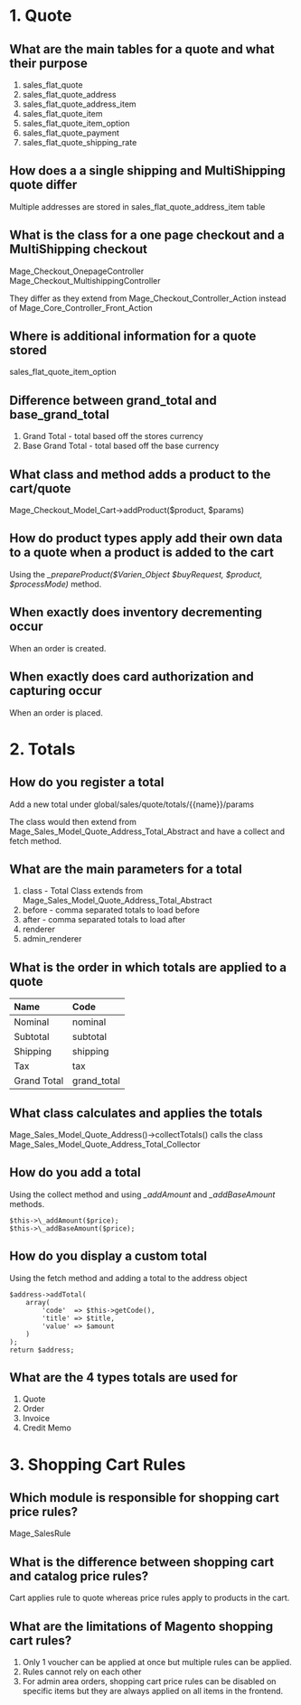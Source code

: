 # 1. Quote


## What are the main tables for a quote and what their purpose

1. sales_flat_quote
2. sales_flat_quote_address
3. sales_flat_quote_address_item
4. sales_flat_quote_item
5. sales_flat_quote_item_option
6. sales_flat_quote_payment
7. sales_flat_quote_shipping_rate


## How does a a single shipping and MultiShipping quote differ

Multiple addresses are stored in sales_flat_quote_address_item table


## What is the class for a one page checkout and a MultiShipping checkout

Mage_Checkout_OnepageController
Mage_Checkout_MultishippingController

They differ as they extend from Mage_Checkout_Controller_Action instead of Mage_Core_Controller_Front_Action

## Where is additional information for a quote stored

sales_flat_quote_item_option

## Difference between grand_total and base_grand_total

1. Grand Total - total based off the stores currency
2. Base Grand Total - total based off the base currency

## What class and method adds a product to the cart/quote

Mage_Checkout_Model_Cart->addProduct($product, $params)

## How do product types apply add their own data to a quote when a product is added to the cart

Using the *_prepareProduct($Varien_Object $buyRequest, $product, $processMode)* method.

## When exactly does inventory decrementing occur

When an order is created.

## When exactly does card authorization and capturing occur

When an order is placed.


# 2. Totals


## How do you register a total

Add a new total under global/sales/quote/totals/{{name}}/params

The class would then extend from Mage_Sales_Model_Quote_Address_Total_Abstract and have a collect and fetch method.

## What are the main parameters for a total

1. class - Total Class extends from Mage_Sales_Model_Quote_Address_Total_Abstract
2. before - comma separated totals to load before
3. after - comma separated totals to load after
4. renderer
5. admin_renderer

## What is the order in which totals are applied to a quote

| Name | Code     |
| :------------- | :------------- |
| Nominal       | nominal       |
| Subtotal       | subtotal       |
| Shipping       | shipping       |
| Tax       | tax       |
| Grand Total       | grand_total       |


## What class calculates and applies the totals

Mage_Sales_Model_Quote_Address()->collectTotals() calls the class Mage_Sales_Model_Quote_Address_Total_Collector

## How do you add a total

Using the collect method and using *_addAmount* and *_addBaseAmount* methods.

    $this->\_addAmount($price);
    $this->\_addBaseAmount($price);


## How do you display a custom total

Using the fetch method and adding a total to the address object

    $address->addTotal(
        array(
            'code'  => $this->getCode(),
            'title' => $title,
            'value' => $amount
        )
    );
    return $address;

## What are the 4 types totals are used for

1. Quote
2. Order
3. Invoice
4. Credit Memo

# 3. Shopping Cart Rules

## Which module is responsible for shopping cart price rules?

Mage_SalesRule

## What is the difference between shopping cart and catalog price rules?

Cart applies rule to quote whereas price rules apply to products in the cart.

## What are the limitations of Magento shopping cart rules?

1. Only 1 voucher can be applied at once but multiple rules can be applied.
2. Rules cannot rely on each other
3. For admin area orders, shopping cart price rules can be disabled on specific items but they are always applied on all items in the frontend.
